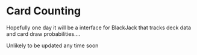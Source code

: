 # Card Counting

Hopefully one day it will be a interface for BlackJack that tracks deck data and card draw probabilities....

Unlikely to be updated any time soon
